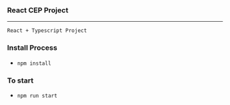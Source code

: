 ### React CEP Project

---

`React + Typescript Project`

### Install Process

- `npm install`

### To start

- `npm run start`
